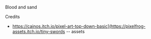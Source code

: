 Blood and sand 

Credits 
- https://cainos.itch.io/pixel-art-top-down-basic](https://pixelfrog-assets.itch.io/tiny-swords -- assets
